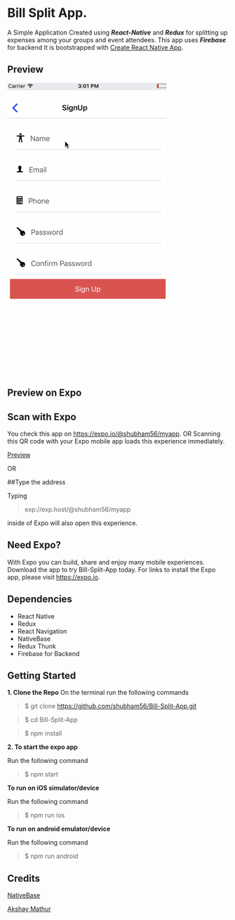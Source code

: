 # Bill Split App.

A Simple Application Created using **_React-Native_** and **_Redux_** for splitting up expenses among your groups and event attendees. This app uses **_Firebase_** for backend
It is bootstrapped with [Create React Native App](https://github.com/react-community/create-react-native-app).

## Preview

![Preview](screenshot/FinalPreview.gif)

## Preview on Expo

## Scan with Expo

You check this app on https://expo.io/@shubham56/myapp.
OR
Scanning this QR code with your Expo mobile app loads this experience immediately.

[Preview](screenshot/download.png)

OR

##Type the address

Typing 

>exp://exp.host/@shubham56/myapp

inside of Expo will also open this experience.

## Need Expo?

With Expo you can build, share and enjoy many mobile experiences. Download the app to try Bill-Split-App today. For links to install the Expo app, please visit https://expo.io.


## Dependencies

 * React Native
 * Redux
 * React Navigation
 * NativeBase
 * Redux Thunk
 * Firebase for Backend

## Getting Started

**1. Clone the Repo**
On the terminal run the following commands

>$ git clone https://github.com/shubham56/Bill-Split-App.git

>$ cd Bill-Split-App

>$ npm install

**2. To start the expo app**

Run the following command

>$ npm start

**To run on iOS simulator/device**

Run the following command

>$ npm run ios

**To run on android emulator/device**

Run the following command

>$ npm run android

## Credits

[NativeBase](https://nativebase.io/)

[Akshay Mathur](http://git.geekyants.com/akshaym)